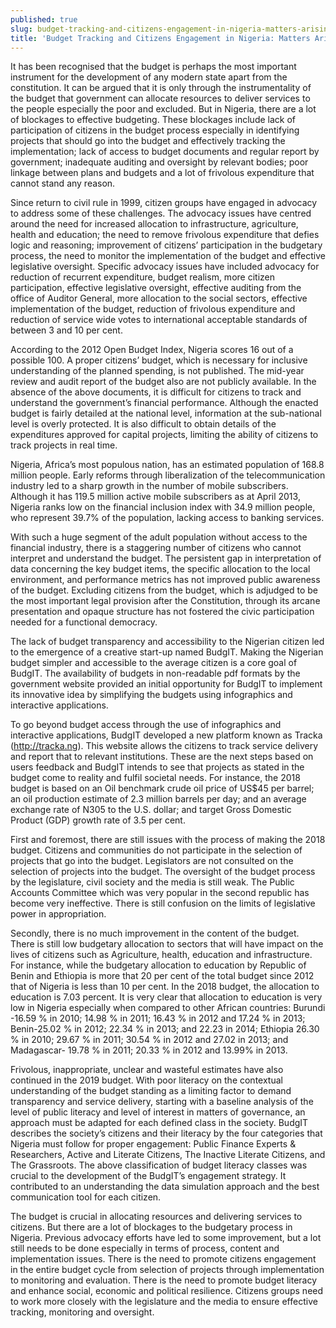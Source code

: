 ```yaml
---
published: true
slug: budget-tracking-and-citizens-engagement-in-nigeria-matters-arising
title: 'Budget Tracking and Citizens Engagement in Nigeria: Matters Arising!'
---
```

It has been recognised that the budget is perhaps the most important instrument for the development of any modern state apart from the constitution. It can be argued that it is only through the instrumentality of the budget that government can allocate resources to deliver services to the people especially the poor and excluded. But in Nigeria, there are a lot of blockages to effective budgeting. These blockages include lack of participation of citizens in the budget process especially in identifying projects that should go into the budget and effectively tracking the implementation; lack of access to budget documents and regular report by government; inadequate auditing and oversight by relevant bodies; poor linkage between plans and budgets and a lot of frivolous expenditure that cannot stand any reason.

Since return to civil rule in 1999, citizen groups have engaged in advocacy to address some of these challenges. The advocacy issues have centred around the need for increased allocation to infrastructure, agriculture, health and education; the need to remove frivolous expenditure that defies logic and reasoning; improvement of citizens’ participation in the budgetary process, the need to monitor the implementation of the budget and effective legislative oversight. Specific advocacy issues have included advocacy for reduction of recurrent expenditure, budget realism, more citizen participation, effective legislative oversight, effective auditing from the office of Auditor General, more allocation to the social sectors, effective implementation of the budget, reduction of frivolous expenditure and reduction of service wide votes to international acceptable standards of between 3 and 10 per cent.

According to the 2012 Open Budget Index, Nigeria scores 16 out of a possible 100. A proper citizens’ budget, which is necessary for inclusive understanding of the planned spending, is not published. The mid-year review and audit report of the budget also are not publicly available. In the absence of the above documents, it is difficult for citizens to track and understand the government’s financial performance. Although the enacted budget is fairly detailed at the national level, information at the sub-national level is overly protected. It is also difficult to obtain details of the expenditures approved for capital projects, limiting the ability of citizens to track projects in real time.

Nigeria, Africa’s most populous nation, has an estimated population of 168.8 million people. Early reforms through liberalization of the telecommunication industry led to a sharp growth in the number of mobile subscribers. Although it has 119.5 million active mobile subscribers as at April 2013, Nigeria ranks low on the financial inclusion index with 34.9 million people, who represent 39.7% of the population, lacking access to banking services.

With such a huge segment of the adult population without access to the financial industry, there is a staggering number of citizens who cannot interpret and understand the budget. The persistent gap in interpretation of data concerning the key budget items, the specific allocation to the local environment, and performance metrics has not improved public awareness of the budget. Excluding citizens from the budget, which is adjudged to be the most important legal provision after the Constitution, through its arcane presentation and opaque structure has not fostered the civic participation needed for a functional democracy.

The lack of budget transparency and accessibility to the Nigerian citizen led to the emergence of a creative start-up named BudgIT. Making the Nigerian budget simpler and accessible to the average citizen is a core goal of BudgIT. The availability of budgets in non-readable pdf formats by the government website provided an initial opportunity for BudgIT to implement its innovative idea by simplifying the budgets using infographics and interactive applications.

To go beyond budget access through the use of infographics and interactive applications, BudgIT developed a new platform known as Tracka (http://tracka.ng). This website allows the citizens to track service delivery and report that to relevant institutions. These are the next steps based on users feedback and BudgIT intends to see that projects as stated in the budget come to reality and fulfil societal needs.
For instance, the 2018 budget is based on an Oil benchmark crude oil price of US$45 per barrel; an oil production estimate of 2.3 million barrels per day; and an average exchange rate of N305 to the U.S. dollar; and target Gross Domestic Product (GDP) growth rate of 3.5 per cent.

First and foremost, there are still issues with the process of making the 2018 budget. Citizens and communities do not participate in the selection of projects that go into the budget. Legislators are not consulted on the selection of projects into the budget. The oversight of the budget process by the legislature, civil society and the media is still weak. The Public Accounts Committee which was very popular in the second republic has become very ineffective. There is still confusion on the limits of legislative power in appropriation.

Secondly, there is no much improvement in the content of the budget. There is still low budgetary allocation to sectors that will have impact on the lives of citizens such as Agriculture, health, education and infrastructure. For instance, while the budgetary allocation to education by Republic of Benin and Ethiopia is more that 20 per cent of the total budget since 2012 that of Nigeria is less than 10 per cent. In the 2018 budget, the allocation to education is 7.03 percent. It is very clear that allocation to education is very low in Nigeria especially when compared to other African countries: Burundi -16.59 % in 2010; 14.98 % in 2011; 16.43 % in 2012 and 17.24 % in 2013; Benin-25.02 % in 2012; 22.34 % in 2013; and 22.23 in 2014; Ethiopia 26.30 % in 2010; 29.67 % in 2011; 30.54 % in 2012 and 27.02 in 2013; and Madagascar- 19.78 % in 2011; 20.33 % in 2012 and 13.99% in 2013.

Frivolous, inappropriate, unclear and wasteful estimates have also continued in the 2019 budget. With poor literacy on the contextual understanding of the budget standing as a limiting factor to demand transparency and service delivery, starting with a baseline analysis of the level of public literacy and level of interest in matters of governance, an approach must be adapted for each defined class in the society. BudgIT describes the society’s citizens and their literacy by the four categories that Nigeria must follow for proper engagement: Public Finance Experts & Researchers, Active and Literate Citizens, The Inactive Literate Citizens, and The Grassroots. The above classification of budget literacy classes was crucial to the development of the BudgIT’s engagement strategy. It contributed to an understanding the data simulation approach and the best communication tool for each citizen. 

The budget is crucial in allocating resources and delivering services to citizens. But there are a lot of blockages to the budgetary process in Nigeria. Previous advocacy efforts have led to some improvement, but a lot still needs to be done especially in terms of process, content and implementation issues. There is the need to promote citizens engagement in the entire budget cycle from selection of projects through implementation to monitoring and evaluation. There is the need to promote budget literacy and enhance social, economic and political resilience. Citizens groups need to work more closely with the legislature and the media to ensure effective tracking, monitoring and oversight.
